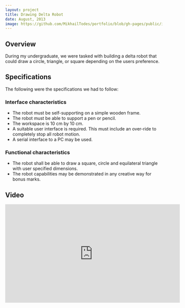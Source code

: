 ```yaml
---
layout: project
title: Drawing Delta Robot
date: August, 2013
image: https://github.com/MikhailTodes/portfolio/blob/gh-pages/public/images/deltarobot.png?raw=true
---
```

## Overview
During my undergraduate, we were tasked with building a delta robot that could draw a circle, triangle, or square depending on the users preference. 

## Specifications
The following were the specifications we had to follow:

### Interface characteristics

 *  The robot must be self-supporting on a simple wooden frame.
 *  The robot must be able to support a pen or pencil.
 *  The workspace is 10 cm by 10 cm.
 *  A suitable user interface is required. This must include an over-ride to completely stop all robot motion.
 *  A serial interface to a PC may be used.

### Functional characteristics

 *  The robot shall be able to draw a square, circle and equilateral triangle with user
specified dimensions.
 *  The robot capabilities may be demonstrated in any creative way for bonus marks.

## Video
<iframe width="560" height="315" src="https://www.youtube.com/embed/vyQ6BPVSoMs" frameborder="0" allowfullscreen></iframe>